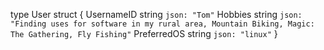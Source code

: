 type User struct { 
    UsernameID string `json: "Tom"` 
    Hobbies string `json: "Finding uses for software in my rural area, Mountain Biking, Magic: The Gathering, Fly Fishing"` 
    PreferredOS string `json: "linux"`
}

<!---
tladuke32/tladuke32 is a ✨ special ✨ repository because its `README.md` (this file) appears on your GitHub profile.
You can click the Preview link to take a look at your changes.
--->
